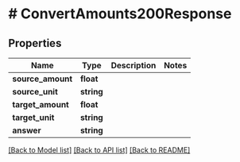 # # ConvertAmounts200Response

## Properties

Name | Type | Description | Notes
------------ | ------------- | ------------- | -------------
**source_amount** | **float** |  |
**source_unit** | **string** |  |
**target_amount** | **float** |  |
**target_unit** | **string** |  |
**answer** | **string** |  |

[[Back to Model list]](../../README.md#models) [[Back to API list]](../../README.md#endpoints) [[Back to README]](../../README.md)
